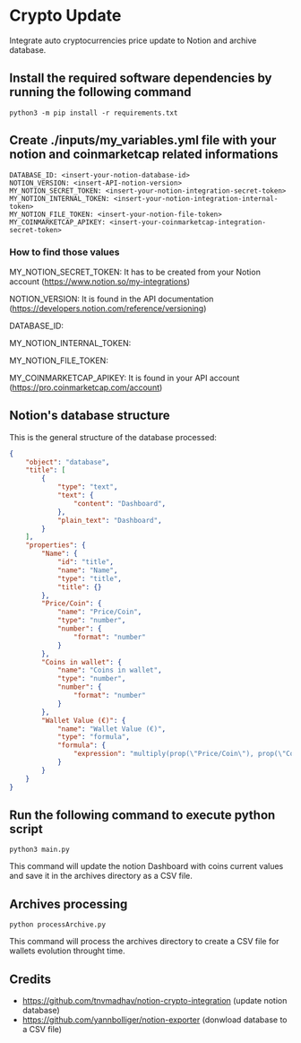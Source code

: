 # **Crypto Update**

Integrate auto cryptocurrencies price update to Notion and archive database.

## **Install the required software dependencies by running the following command**
    
    python3 -m pip install -r requirements.txt

## **Create ./inputs/my_variables.yml file with your notion and coinmarketcap related informations**
    
    DATABASE_ID: <insert-your-notion-database-id>
    NOTION_VERSION: <insert-API-notion-version>
    MY_NOTION_SECRET_TOKEN: <insert-your-notion-integration-secret-token> 
    MY_NOTION_INTERNAL_TOKEN: <insert-your-notion-integration-internal-token>
    MY_NOTION_FILE_TOKEN: <insert-your-notion-file-token>
    MY_COINMARKETCAP_APIKEY: <insert-your-coinmarketcap-integration-secret-token>

### **How to find those values**

MY_NOTION_SECRET_TOKEN: It has to be created from your Notion account (https://www.notion.so/my-integrations)

NOTION_VERSION: It is found in the API documentation (https://developers.notion.com/reference/versioning)

DATABASE_ID:

MY_NOTION_INTERNAL_TOKEN:

MY_NOTION_FILE_TOKEN:

MY_COINMARKETCAP_APIKEY: It is found in your API account (https://pro.coinmarketcap.com/account)

## **Notion's database structure**

This is the general structure of the database processed:

```json
{
	"object": "database",
	"title": [
		{
			"type": "text",
			"text": {
				"content": "Dashboard",
			},
			"plain_text": "Dashboard",
		}
	],
	"properties": {
		"Name": {
			"id": "title",
			"name": "Name",
			"type": "title",
			"title": {}
		},
		"Price/Coin": {
			"name": "Price/Coin",
			"type": "number",
			"number": {
				"format": "number"
			}
		},
		"Coins in wallet": {
			"name": "Coins in wallet",
			"type": "number",
			"number": {
				"format": "number"
			}
		},
		"Wallet Value (€)": {
			"name": "Wallet Value (€)",
			"type": "formula",
			"formula": {
				"expression": "multiply(prop(\"Price/Coin\"), prop(\"Coins in wallet\"))"
			}
		}
	}
}
```
## **Run the following command to execute python script**
    
    python3 main.py
    
This command will update the notion Dashboard with coins current values and save it in the archives directory as a CSV file.
    
## **Archives processing**

    python processArchive.py
    
This command will process the archives directory to create a CSV file for wallets evolution throught time.
    
## **Credits**

- https://github.com/tnvmadhav/notion-crypto-integration (update notion database)
- https://github.com/yannbolliger/notion-exporter (donwload database to a CSV file)